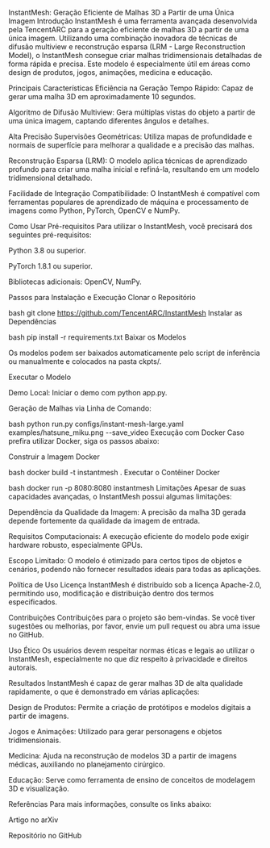 InstantMesh: Geração Eficiente de Malhas 3D a Partir de uma Única Imagem
Introdução
InstantMesh é uma ferramenta avançada desenvolvida pela TencentARC para a geração eficiente de malhas 3D a partir de uma única imagem. Utilizando uma combinação inovadora de técnicas de difusão multiview e reconstrução esparsa (LRM - Large Reconstruction Model), o InstantMesh consegue criar malhas tridimensionais detalhadas de forma rápida e precisa. Este modelo é especialmente útil em áreas como design de produtos, jogos, animações, medicina e educação.

Principais Características
Eficiência na Geração
Tempo Rápido: Capaz de gerar uma malha 3D em aproximadamente 10 segundos.

Algoritmo de Difusão Multiview: Gera múltiplas vistas do objeto a partir de uma única imagem, captando diferentes ângulos e detalhes.

Alta Precisão
Supervisões Geométricas: Utiliza mapas de profundidade e normais de superfície para melhorar a qualidade e a precisão das malhas.

Reconstrução Esparsa (LRM): O modelo aplica técnicas de aprendizado profundo para criar uma malha inicial e refiná-la, resultando em um modelo tridimensional detalhado.

Facilidade de Integração
Compatibilidade: O InstantMesh é compatível com ferramentas populares de aprendizado de máquina e processamento de imagens como Python, PyTorch, OpenCV e NumPy.

Como Usar
Pré-requisitos
Para utilizar o InstantMesh, você precisará dos seguintes pré-requisitos:

Python 3.8 ou superior.

PyTorch 1.8.1 ou superior.

Bibliotecas adicionais: OpenCV, NumPy.

Passos para Instalação e Execução
Clonar o Repositório

bash
git clone https://github.com/TencentARC/InstantMesh
Instalar as Dependências

bash
pip install -r requirements.txt
Baixar os Modelos

Os modelos podem ser baixados automaticamente pelo script de inferência ou manualmente e colocados na pasta ckpts/.

Executar o Modelo

Demo Local: Iniciar o demo com python app.py.

Geração de Malhas via Linha de Comando:

bash
python run.py configs/instant-mesh-large.yaml examples/hatsune_miku.png --save_video
Execução com Docker
Caso prefira utilizar Docker, siga os passos abaixo:

Construir a Imagem Docker

bash
docker build -t instantmesh .
Executar o Contêiner Docker

bash
docker run -p 8080:8080 instantmesh
Limitações
Apesar de suas capacidades avançadas, o InstantMesh possui algumas limitações:

Dependência da Qualidade da Imagem: A precisão da malha 3D gerada depende fortemente da qualidade da imagem de entrada.

Requisitos Computacionais: A execução eficiente do modelo pode exigir hardware robusto, especialmente GPUs.

Escopo Limitado: O modelo é otimizado para certos tipos de objetos e cenários, podendo não fornecer resultados ideais para todas as aplicações.

Política de Uso
Licença
InstantMesh é distribuído sob a licença Apache-2.0, permitindo uso, modificação e distribuição dentro dos termos especificados.

Contribuições
Contribuições para o projeto são bem-vindas. Se você tiver sugestões ou melhorias, por favor, envie um pull request ou abra uma issue no GitHub.

Uso Ético
Os usuários devem respeitar normas éticas e legais ao utilizar o InstantMesh, especialmente no que diz respeito à privacidade e direitos autorais.

Resultados
InstantMesh é capaz de gerar malhas 3D de alta qualidade rapidamente, o que é demonstrado em várias aplicações:

Design de Produtos: Permite a criação de protótipos e modelos digitais a partir de imagens.

Jogos e Animações: Utilizado para gerar personagens e objetos tridimensionais.

Medicina: Ajuda na reconstrução de modelos 3D a partir de imagens médicas, auxiliando no planejamento cirúrgico.

Educação: Serve como ferramenta de ensino de conceitos de modelagem 3D e visualização.

Referências
Para mais informações, consulte os links abaixo:

Artigo no arXiv

Repositório no GitHub
